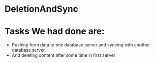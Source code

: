 # DeletionAndSync

# Tasks We had done are:
- Pushing form data to one database server and syncing with another database server.
- And deleting content after some time in first server 
